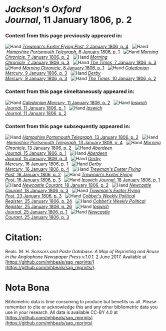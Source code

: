 # *Jackson's Oxford Journal*, 11 January 1806, p. 2  
  
### Content from this page previously appeared in:  
![Hand](http://scissorsandpaste.net/wp-content/uploads/2017/06/smallhandpointer.png) [*Trewman's Exeter Flying Post*, 2 January 1806, p. 4](https://mhbeals.github.io/sap_html/Trewman's-Exeter-Flying-Post/Trewman's-Exeter-Flying-Post-2-January-1806-p-4)  
![Hand](http://scissorsandpaste.net/wp-content/uploads/2017/06/smallhandpointer.png) [*Hampshire Portsmouth Telegraph*, 6 January 1806, p. 1](https://mhbeals.github.io/sap_html/Hampshire-Portsmouth-Telegraph/Hampshire-Portsmouth-Telegraph-6-January-1806-p-1)  
![Hand](http://scissorsandpaste.net/wp-content/uploads/2017/06/smallhandpointer.png) [*Morning Chronicle*, 7 January 1806, p. 2](https://mhbeals.github.io/sap_html/Morning-Chronicle/Morning-Chronicle-7-January-1806-p-2)  
![Hand](http://scissorsandpaste.net/wp-content/uploads/2017/06/smallhandpointer.png) [*Morning Chronicle*, 7 January 1806, p. 3](https://mhbeals.github.io/sap_html/Morning-Chronicle/Morning-Chronicle-7-January-1806-p-3)  
![Hand](http://scissorsandpaste.net/wp-content/uploads/2017/06/smallhandpointer.png) [*The Times*, 7 January 1806, p. 3](https://mhbeals.github.io/sap_html/The-Times/The-Times-7-January-1806-p-3)  
![Hand](http://scissorsandpaste.net/wp-content/uploads/2017/06/smallhandpointer.png) [*Morning Chronicle*, 8 January 1806, p. 1](https://mhbeals.github.io/sap_html/Morning-Chronicle/Morning-Chronicle-8-January-1806-p-1)  
![Hand](http://scissorsandpaste.net/wp-content/uploads/2017/06/smallhandpointer.png) [*Caledonian Mercury*, 9 January 1806, p. 3](https://mhbeals.github.io/sap_html/Caledonian-Mercury/Caledonian-Mercury-9-January-1806-p-3)  
![Hand](http://scissorsandpaste.net/wp-content/uploads/2017/06/smallhandpointer.png) [*Derby Mercury*, 9 January 1806, p. 3](https://mhbeals.github.io/sap_html/Derby-Mercury/Derby-Mercury-9-January-1806-p-3)  
![Hand](http://scissorsandpaste.net/wp-content/uploads/2017/06/smallhandpointer.png) [*The Times*, 10 January 1806, p. 2](https://mhbeals.github.io/sap_html/The-Times/The-Times-10-January-1806-p-2)  
  
### Content from this page simeltaneously appeared in:  
![Hand](http://scissorsandpaste.net/wp-content/uploads/2017/06/smallhandpointer.png) [*Caledonian Mercury*, 11 January 1806, p. 2](https://mhbeals.github.io/sap_html/Caledonian-Mercury/Caledonian-Mercury-11-January-1806-p-2)  
![Hand](http://scissorsandpaste.net/wp-content/uploads/2017/06/smallhandpointer.png) [*Ipswich Journal*, 11 January 1806, p. 1](https://mhbeals.github.io/sap_html/Ipswich-Journal/Ipswich-Journal-11-January-1806-p-1)  
![Hand](http://scissorsandpaste.net/wp-content/uploads/2017/06/smallhandpointer.png) [*Ipswich Journal*, 11 January 1806, p. 2](https://mhbeals.github.io/sap_html/Ipswich-Journal/Ipswich-Journal-11-January-1806-p-2)  
  
### Content from this page subsequently appeared in:  
![Hand](http://scissorsandpaste.net/wp-content/uploads/2017/06/smallhandpointer.png) [*Hampshire Portsmouth Telegraph*, 13 January 1806, p. 2](https://mhbeals.github.io/sap_html/Hampshire-Portsmouth-Telegraph/Hampshire-Portsmouth-Telegraph-13-January-1806-p-2)  
![Hand](http://scissorsandpaste.net/wp-content/uploads/2017/06/smallhandpointer.png) [*Hampshire Portsmouth Telegraph*, 13 January 1806, p. 4](https://mhbeals.github.io/sap_html/Hampshire-Portsmouth-Telegraph/Hampshire-Portsmouth-Telegraph-13-January-1806-p-4)  
![Hand](http://scissorsandpaste.net/wp-content/uploads/2017/06/smallhandpointer.png) [*Morning Chronicle*, 13 January 1806, p. 2](https://mhbeals.github.io/sap_html/Morning-Chronicle/Morning-Chronicle-13-January-1806-p-2)  
![Hand](http://scissorsandpaste.net/wp-content/uploads/2017/06/smallhandpointer.png) [*Aberdeen Journal*, 15 January 1806, p. 1](https://mhbeals.github.io/sap_html/Aberdeen-Journal/Aberdeen-Journal-15-January-1806-p-1)  
![Hand](http://scissorsandpaste.net/wp-content/uploads/2017/06/smallhandpointer.png) [*Aberdeen Journal*, 15 January 1806, p. 3](https://mhbeals.github.io/sap_html/Aberdeen-Journal/Aberdeen-Journal-15-January-1806-p-3)  
![Hand](http://scissorsandpaste.net/wp-content/uploads/2017/06/smallhandpointer.png) [*Derby Mercury*, 16 January 1806, p. 1](https://mhbeals.github.io/sap_html/Derby-Mercury/Derby-Mercury-16-January-1806-p-1)  
![Hand](http://scissorsandpaste.net/wp-content/uploads/2017/06/smallhandpointer.png) [*Derby Mercury*, 16 January 1806, p. 4](https://mhbeals.github.io/sap_html/Derby-Mercury/Derby-Mercury-16-January-1806-p-4)  
![Hand](http://scissorsandpaste.net/wp-content/uploads/2017/06/smallhandpointer.png) [*Trewman's Exeter Flying Post*, 16 January 1806, p. 2](https://mhbeals.github.io/sap_html/Trewman's-Exeter-Flying-Post/Trewman's-Exeter-Flying-Post-16-January-1806-p-2)  
![Hand](http://scissorsandpaste.net/wp-content/uploads/2017/06/smallhandpointer.png) [*Trewman's Exeter Flying Post*, 16 January 1806, p. 3](https://mhbeals.github.io/sap_html/Trewman's-Exeter-Flying-Post/Trewman's-Exeter-Flying-Post-16-January-1806-p-3)  
![Hand](http://scissorsandpaste.net/wp-content/uploads/2017/06/smallhandpointer.png) [*Ipswich Journal*, 18 January 1806, p. 1](https://mhbeals.github.io/sap_html/Ipswich-Journal/Ipswich-Journal-18-January-1806-p-1)  
![Hand](http://scissorsandpaste.net/wp-content/uploads/2017/06/smallhandpointer.png) [*Newcastle Courant*, 18 January 1806, p. 2](https://mhbeals.github.io/sap_html/Newcastle-Courant/Newcastle-Courant-18-January-1806-p-2)  
![Hand](http://scissorsandpaste.net/wp-content/uploads/2017/06/smallhandpointer.png) [*Newcastle Courant*, 18 January 1806, p. 3](https://mhbeals.github.io/sap_html/Newcastle-Courant/Newcastle-Courant-18-January-1806-p-3)  
![Hand](http://scissorsandpaste.net/wp-content/uploads/2017/06/smallhandpointer.png) [*Trewman's Exeter Flying Post*, 23 January 1806, p. 3](https://mhbeals.github.io/sap_html/Trewman's-Exeter-Flying-Post/Trewman's-Exeter-Flying-Post-23-January-1806-p-3)  
![Hand](http://scissorsandpaste.net/wp-content/uploads/2017/06/smallhandpointer.png) [*Cobbet's Weekly Political Register*, 25 January 1806, p. 24](https://mhbeals.github.io/sap_html/Cobbet's-Weekly-Political-Register/Cobbet's-Weekly-Political-Register-25-January-1806-p-24)  
![Hand](http://scissorsandpaste.net/wp-content/uploads/2017/06/smallhandpointer.png) [*Cobbet's Weekly Political Register*, 25 January 1806, p. 26](https://mhbeals.github.io/sap_html/Cobbet's-Weekly-Political-Register/Cobbet's-Weekly-Political-Register-25-January-1806-p-26)  
![Hand](http://scissorsandpaste.net/wp-content/uploads/2017/06/smallhandpointer.png) [*Ipswich Journal*, 25 January 1806, p. 1](https://mhbeals.github.io/sap_html/Ipswich-Journal/Ipswich-Journal-25-January-1806-p-1)  
![Hand](http://scissorsandpaste.net/wp-content/uploads/2017/06/smallhandpointer.png) [*Newcastle Courant*, 25 January 1806, p. 3](https://mhbeals.github.io/sap_html/Newcastle-Courant/Newcastle-Courant-25-January-1806-p-3)  


# Citation: 

Beals. M. H. *Scissors and Paste Database: A Map of Reprinting and Reuse in the Anglophone Newspaper Press v.1.0.1.* 2 June 2017. Available at [https://github.com/mhbeals/sap_reprints/](https://github.com/mhbeals/sap_reprints/). 

# Nota Bona

Bibliometric data is time consuming to produce but benefits us all. Please remember to cite or acknowledge this and any other bibliometric data you use in your research. All data is available CC-BY 4.0 at [https://github.com/mhbeals/sap_reprints](https://github.com/mhbeals/sap_reprints)